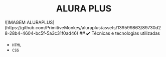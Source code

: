 <h1 align="center"> ALURA PLUS </h1>
![IMAGEM ALURAPLUS](https://github.com/PrimitiveMonkey/aluraplus/assets/139599863/89730d28-28b4-4604-bc5f-5a3c31f0ad46)
## ✔️ Técnicas e tecnologias utilizadas

- ``HTML``
- ``CSS``
